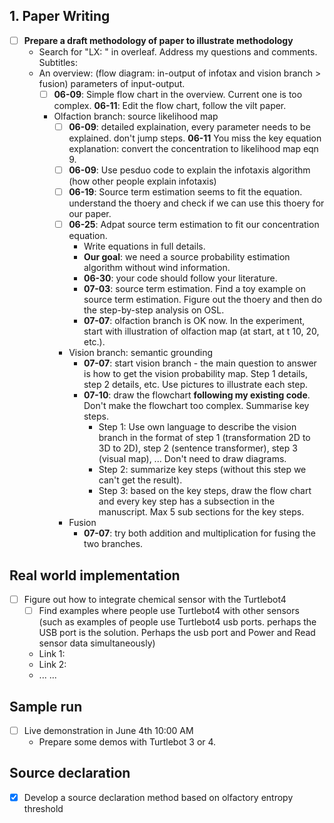 ## 1. Paper Writing
* [ ] **Prepare a draft methodology of paper to illustrate methodology**
  * Search for "LX: " in overleaf. Address my questions and comments.
  Subtitles:
  * An overview: (flow diagram: in-output of infotax and vision branch > fusion) parameters of input-output.
    * [ ] **06-09**: Simple flow chart in the overview. Current one is too complex. **06-11**: Edit the flow chart, follow the vilt paper.
    * Olfaction branch: source likelihood map
      * [ ] **06-09**: detailed explaination, every parameter needs to be explained. don't jump steps. **06-11** You miss the key equation explanation: convert the concentration to likelihood map eqn 9.
      * [ ] **06-09**: Use pesduo code to explain the infotaxis algorithm (how other people explain infotaxis)
      * [ ] **06-19**: Source term estimation seems to fit the equation. understand the thoery and check if we can use this thoery for our paper.
      * [ ] **06-25**: Adpat source term estimation to fit our concentration equation.
         * Write equations in full details.   
         * **Our goal**: we need a source probability estimation algorithm without wind information.
         * **06-30**: your code should follow your literature.
         * **07-03**: source term estimation. Find a toy example on source term estimation. Figure out the thoery and then do the step-by-step analysis on OSL.
         * **07-07**: olfaction branch is OK now. In the experiment, start with illustration of olfaction map (at start, at t 10, 20, etc.).
      * Vision branch: semantic grounding
        * **07-07**: start vision branch - the main question to answer is how to get the vision probability map. Step 1 details, step 2 details, etc. Use pictures to illustrate each step.
        * **07-10**: draw the flowchart **following my existing code**. Don't make the flowchart too complex. Summarise key steps.
          * Step 1: Use own language to describe the vision branch in the format of step 1 (transformation 2D to 3D to 2D), step 2 (sentence transformer), step 3 (visual map), ... Don't need to draw diagrams.
          * Step 2: summarize key steps (without this step we can't get the result).
          * Step 3: based on the key steps, draw the flow chart and every key step has a subsection in the manuscript. Max 5 sub sections for the key steps.
      * Fusion
        * **07-07**: try both addition and multiplication for fusing the two branches.
      
## Real world implementation
* [ ] Figure out how to integrate chemical sensor with the Turtlebot4  
  * [ ] Find examples where people use Turtlebot4 with other sensors (such as examples of people use Turtlebot4 usb ports. perhaps the USB port is the solution. Perhaps the usb port and Power and Read sensor data simultaneously)  
  * Link 1:  
  * Link 2:  
  * ... ...  
      
## Sample run
* [ ] Live demonstration in June 4th 10:00 AM
  * Prepare some demos with Turtlebot 3 or 4.  

## Source declaration  
* [x] Develop a source declaration method based on olfactory entropy threshold  

